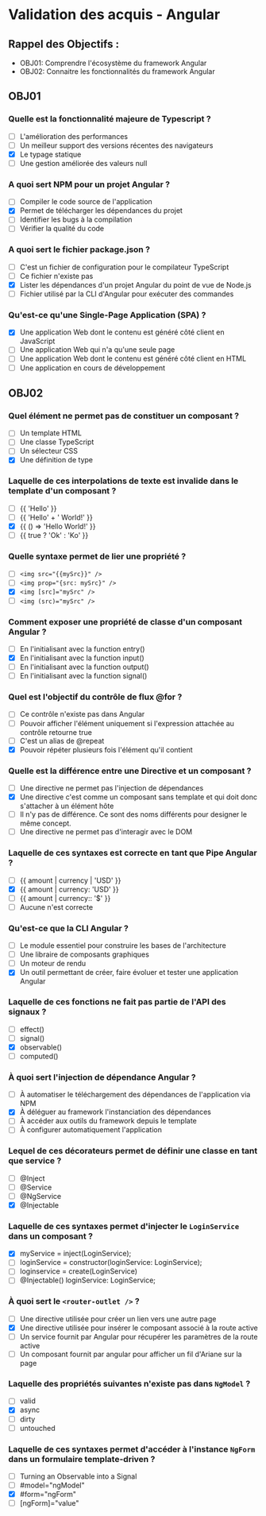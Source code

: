 # Validation des acquis - Angular

## Rappel des Objectifs :

* OBJ01: Comprendre l'écosystème du framework Angular
* OBJ02: Connaitre les fonctionnalités du framework Angular

## OBJ01

### Quelle est la fonctionnalité majeure de Typescript ?

- [ ] L'amélioration des performances
- [ ] Un meilleur support des versions récentes des navigateurs
- [x] Le typage statique
- [ ] Une gestion améliorée des valeurs null

### A quoi sert NPM pour un projet Angular ?

- [ ] Compiler le code source de l'application
- [x] Permet de télécharger les dépendances du projet
- [ ] Identifier les bugs à la compilation
- [ ] Vérifier la qualité du code

### A quoi sert le fichier package.json ?

- [ ] C'est un fichier de configuration pour le compilateur TypeScript
- [ ] Ce fichier n'existe pas
- [x] Lister les dépendances d'un projet Angular du point de vue de Node.js
- [ ] Fichier utilisé par la CLI d'Angular pour exécuter des commandes

### Qu'est-ce qu'une Single-Page Application (SPA) ?

- [x] Une application Web dont le contenu est généré côté client en JavaScript
- [ ] Une application Web qui n'a qu'une seule page
- [ ] Une application Web dont le contenu est généré côté client en HTML
- [ ] Une application en cours de développement

## OBJ02

### Quel élément ne permet pas de constituer un composant ?

- [ ] Un template HTML
- [ ] Une classe TypeScript
- [ ] Un sélecteur CSS
- [x] Une définition de type

### Laquelle de ces interpolations de texte est invalide dans le template d'un composant ?

- [ ] {{ 'Hello' }}
- [ ] {{ 'Hello' + ' World!' }}
- [x] {{ () => 'Hello World!' }}
- [ ] {{ true ? 'Ok' : 'Ko' }}

### Quelle syntaxe permet de lier une propriété ?

- [ ] `<img src="{{mySrc}}" />`
- [ ] `<img prop="{src: mySrc}" />`
- [x] `<img [src]="mySrc" />`
- [ ] `<img (src)="mySrc" />`

### Comment exposer une propriété de classe d'un composant Angular ?

- [ ] En l'initialisant avec la function entry()
- [x] En l'initialisant avec la function input()
- [ ] En l'initialisant avec la function output()
- [ ] En l'initialisant avec la function signal()

### Quel est l'objectif du contrôle de flux @for ?

- [ ] Ce contrôle n'existe pas dans Angular
- [ ] Pouvoir afficher l'élément uniquement si l'expression attachée au contrôle retourne true
- [ ] C'est un alias de @repeat
- [x] Pouvoir répéter plusieurs fois l'élément qu'il contient

### Quelle est la différence entre une Directive et un composant ?

- [ ] Une directive ne permet pas l'injection de dépendances
- [x] Une directive c'est comme un composant sans template et qui doit donc s'attacher à un élément hôte 
- [ ] Il n'y pas de différence. Ce sont des noms différents pour designer le même concept.
- [ ] Une directive ne permet pas d'interagir avec le DOM

### Laquelle de ces syntaxes est correcte en tant que Pipe Angular  ?

- [ ] {{ amount | currency | 'USD' }}
- [x] {{ amount | currency: 'USD' }}
- [ ] {{ amount | currency:: '$' }}
- [ ] Aucune n'est correcte

### Qu'est-ce que la CLI Angular ?

- [ ] Le module essentiel pour construire les bases de l'architecture
- [ ] Une libraire de composants graphiques
- [ ] Un moteur de rendu 
- [x] Un outil permettant de créer, faire évoluer et tester une application Angular

### Laquelle de ces fonctions ne fait pas partie de l'API des signaux ?

- [ ] effect()
- [ ] signal()
- [x] observable()
- [ ] computed()

### À quoi sert l'injection de dépendance Angular ?

- [ ] À automatiser le téléchargement des dépendances de l'application via NPM
- [x] À déléguer au framework l'instanciation des dépendances
- [ ] À accéder aux outils du framework depuis le template
- [ ] À configurer automatiquement l'application

### Lequel de ces décorateurs permet de définir une classe en tant que service ?

- [ ] @Inject
- [ ] @Service
- [ ] @NgService
- [x] @Injectable

### Laquelle de ces syntaxes permet d'injecter le `LoginService` dans un composant ?

- [x] myService = inject(LoginService);
- [ ] loginService = constructor(loginService: LoginService);
- [ ] loginservice = create(LoginService)
- [ ] @Injectable() loginService: LoginService;

### À quoi sert le `<router-outlet />` ?

- [ ] Une directive utilisée pour créer un lien vers une autre page
- [x] Une directive utilisée pour insérer le composant associé à la route active
- [ ] Un service fournit par Angular pour récupérer les paramètres de la route active
- [ ] Un composant fournit par angular pour afficher un fil d'Ariane sur la page

### Laquelle des propriétés suivantes n'existe pas dans `NgModel` ? 

- [ ] valid
- [x] async
- [ ] dirty
- [ ] untouched

### Laquelle de ces syntaxes permet d'accéder à l'instance `NgForm` dans un formulaire template-driven ?

- [ ] Turning an Observable into a Signal
- [ ] #model="ngModel"
- [x] #form="ngForm"
- [ ] [ngForm]="value"
